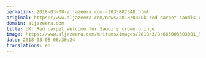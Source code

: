 ```yaml
---
permalink: 2018-03-08-aljazeera.com--2033882348.html
original: https://www.aljazeera.com/news/2018/03/uk-red-carpet-saudis-crown-prince-180308062035667.html
domain: aljazeera.com
title: UK: Red carpet welcome for Saudi's crown prince
image: https://www.aljazeera.com/mritems/images/2018/3/8/665003303001_5747364946001_5747331653001-th.jpg
date: 2018-03-08 06:30:24
translations: en
---
```


